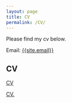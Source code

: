```yaml
---
layout: page
title: CV
permalink: /CV/
---
```

<p>
Please find my cv below.
</p>

Email: <a href="mailto:{{site.email}}?Subject=From Blog Site:">{{site.email}}</a>

## CV

[CV]("Murdoch_CV_521.pdf")


<a href="{{doug-murdoch.github.io/Murdoch_CV_521.pdf}}" target="_blank">CV.</a>
